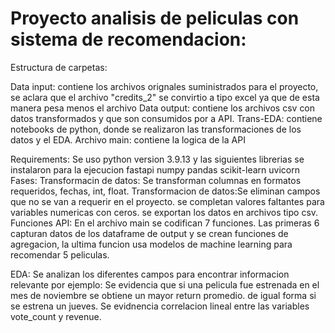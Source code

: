 # Proyecto analisis de peliculas con sistema de recomendacion:
Estructura de carpetas:

Data input: contiene los archivos orignales suministrados para el proyecto, se aclara que el archivo "credits_2" se convirtio a tipo excel ya que de esta manera pesa menos el archivo
Data output: contiene los archivos csv con datos transformados y que son consumidos por a API.
Trans-EDA: contiene notebooks de python, donde se realizaron las transformaciones de los datos
y el EDA.
Archivo main: contiene la logica de la API

Requirements:
Se uso python version 3.9.13 y las siguientes librerias se instalaron para la ejecucion
fastapi
numpy
pandas
scikit-learn
uvicorn
Fases:
Transformacin de datos:
Se transforman columnas en formatos requeridos, fechas, int, float.
Transformacion de datos:Se eliminan campos que no se van a requerir en el proyecto.
se completan valores faltantes para variables numericas con ceros.
se exportan los datos en archivos tipo csv.
Funciones API:
En el archivo main se codifican 7 funciones.
Las primeras 6 capturan datos de los dataframe de output y se crean funciones de agregacion,
la ultima funcion usa modelos de machine learning para recomendar 5 peliculas.

EDA:
Se analizan los diferentes campos para encontrar informacion relevante por ejemplo:
Se evidencia que si una pelicula fue estrenada en el mes de noviembre se obtiene un mayor return promedio.
de igual forma si se estrena un jueves.
Se evidnencia correlacion lineal entre las variables vote_count y revenue.
